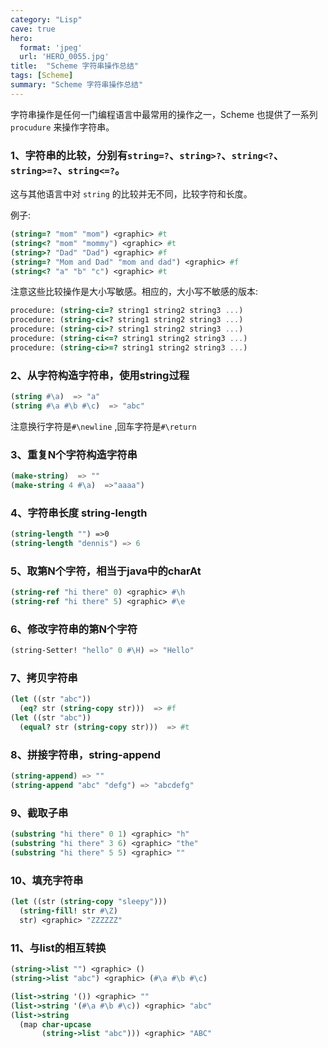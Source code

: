 ```yaml
---
category: "Lisp"
cave: true
hero:
  format: 'jpeg'
  url: 'HERO_0055.jpg'
title:  "Scheme 字符串操作总结"
tags: [Scheme]
summary: "Scheme 字符串操作总结"
---
```

字符串操作是任何一门编程语言中最常用的操作之一，Scheme 也提供了一系列 `procudure` 来操作字符串。

### 1、字符串的比较，分别有`string=?`、`string>?`、`string<?`、`string>=?`、`string<=?`。

这与其他语言中对 `string` 的比较并无不同，比较字符和长度。

例子:

```scm
(string=? "mom" "mom") <graphic> #t
(string<? "mom" "mommy") <graphic> #t
(string>? "Dad" "Dad") <graphic> #f
(string=? "Mom and Dad" "mom and dad") <graphic> #f
(string<? "a" "b" "c") <graphic> #t
```

注意这些比较操作是大小写敏感。相应的，大小写不敏感的版本:

```scm
procedure: (string-ci=? string1 string2 string3 ...)
procedure: (string-ci<? string1 string2 string3 ...)
procedure: (string-ci>? string1 string2 string3 ...)
procedure: (string-ci<=? string1 string2 string3 ...)
procedure: (string-ci>=? string1 string2 string3 ...)
```

### 2、从字符构造字符串，使用string过程

```scm
(string #\a)  => "a"
(string #\a #\b #\c)  => "abc"
```

注意换行字符是`#\newline` ,回车字符是`#\return`

### 3、重复N个字符构造字符串

```scm
(make-string)  => ""
(make-string 4 #\a)  =>"aaaa")
```

### 4、字符串长度 string-length

```scm
(string-length "") =>0
(string-length "dennis") => 6
```

### 5、取第N个字符，相当于java中的charAt

```scm
(string-ref "hi there" 0) <graphic> #\h
(string-ref "hi there" 5) <graphic> #\e
```

### 6、修改字符串的第N个字符

```scm
(string-Setter! "hello" 0 #\H) => "Hello"
```

### 7、拷贝字符串

```scm
(let ((str "abc"))
  (eq? str (string-copy str)))  => #f
(let ((str "abc"))
  (equal? str (string-copy str)))  => #t
```

### 8、拼接字符串，string-append

```scm
(string-append) => ""
(string-append "abc" "defg") => "abcdefg"
```

### 9、截取子串

```scm
(substring "hi there" 0 1) <graphic> "h"
(substring "hi there" 3 6) <graphic> "the"
(substring "hi there" 5 5) <graphic> ""
```

### 10、填充字符串

```scm
(let ((str (string-copy "sleepy")))
  (string-fill! str #\Z)
  str) <graphic> "ZZZZZZ"
```

### 11、与list的相互转换

```scm
(string->list "") <graphic> ()
(string->list "abc") <graphic> (#\a #\b #\c)

(list->string '()) <graphic> ""
(list->string '(#\a #\b #\c)) <graphic> "abc"
(list->string
  (map char-upcase
       (string->list "abc"))) <graphic> "ABC"
```
